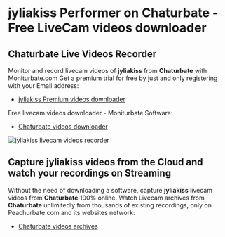 # jyliakiss Performer on Chaturbate - Free LiveCam videos downloader

## Chaturbate Live Videos Recorder

Monitor and record livecam videos of **jyliakiss** from **Chaturbate** with Moniturbate.com
Get a premium trial for free by just and only registering with your Email address:
* [jyliakiss Premium videos downloader](https://moniturbate.com/request-demo-licence-key.html)

Free livecam videos downloader - Moniturbate Software:
* [Chaturbate videos downloader](https://moniturbate.com/moniturbate-download-software.html)

![jyliakiss livecam videos recorder](https://peachurnet.com/templates/moniturbate-software.png)


## Capture jyliakiss videos from the Cloud and watch your recordings on Streaming

Without the need of downloading a software, capture **jyliakiss** livecam videos from **Chaturbate** 100% online.
Watch Livecam archives from **Chaturbate** unlimitedly from thousands of existing recordings, only on Peachurbate.com and its websites network:
* [Chaturbate videos archives](https://peachurnet.com/)
